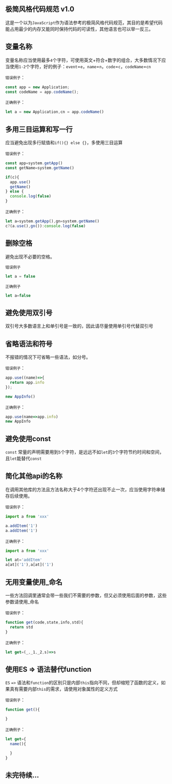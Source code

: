 ## 极简风格代码规范 v1.0

这是一个以为`JavaScript`作为语法参考的极简风格代码规范，其目的是希望代码能占用最少的内存又能同时保持代码的可读性，其他语言也可以举一反三。

## 变量名称

变量名称应当使用最多`4`个字符，可使用英文+符合+数字的组合，大多数情况下应当使用`1-2`个字符，好的例子：`event`=`e`，`name`=`n`，`code`=`c`，`codeName`=`cn`

`错误例子`：
```javascript
const app = new Application;
const codeName = app.codeName();

```
`正确例子`：
```javascript
let a = new Application,cn = app.codeName()
```

## 多用三目运算和写一行

应当避免出现多行赋值和`if(){} else {}`，多使用三目运算

`错误例子`：
```javascript
const app=system.getApp()
const getName=system.getName()

if(c){
  app.use()
  getName()
} else {
  console.log(false)
}
```

`正确例子`：
```javascript
let a=system.getApp(),gn=system.getName()
c?(a.use(),gn()):console.log(false)
```

## 删除空格

避免出现不必要的空格。

`错误例子`
```javascript
let a = false
```

`正确例子`
```javascript
let a=false
```

## 避免使用双引号

双引号大多数语言上和单引号是一致的，因此请尽量使用单引号代替双引号


## 省略语法和符号

不报错的情况下可省略一些语法，如分号。

`错误例子`：
```javascript
app.use((name)=>{
  return app.info
});

new AppInfo()
```

`正确例子`：
```javascript
app.use(name=>app.info)
new AppInfo
```

## 避免使用const

`const` 常量的声明需要用到`5`个字符，是远远不如`let`的`3`个字符节约时间和空间，且`let`能替代`const`

## 简化其他api的名称

在调用其他库的方法且方法名称大于4个字符还出现不止一次，应当使用字符串储存后续使用。

`错误例子`：
```javascript
import a from 'xxx'

a.addItem('1')
a.addItem('1')
```

`正确例子`：
```javascript
import a from 'xxx'

let at='addItem'
a[at]('1'),a[at]('1')
```

## 无用变量使用_命名

一些方法回调里通常会带一些我们不需要的参数，但又必须使用后面的参数，这些参数请使用_命名

`错误例子`：
```javascript
function get(code,state,info,std){
  return std
}
```

`正确例子`：
```javascript
let get=(_,_1,_2,s)=>s
```

## 使用ES => 语法替代function

`ES` `=>` 语法和`function`的区别只是内部`this`指向不同，但却缩短了函数的定义，如果真有需要内部`this`的需求，请使用对象属性的定义方式

`错误例子`：
```javascript
function get(){

}
```

`正确例子`：
```javascript
let get={
  name(){

  }
}
```



## 未完待续...
